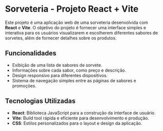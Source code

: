 # Sorveteria - Projeto React + Vite

Este projeto é uma aplicação web de uma sorveteria desenvolvida com **React** e **Vite**. O objetivo do projeto é fornecer uma interface simples e interativa para os usuários visualizarem e escolherem diferentes sabores de sorvetes, além de fornecer detalhes sobre os produtos.

## Funcionalidades

- Exibição de uma lista de sabores de sorvete.
- Informações sobre cada sabor, como preço e descrição.
- Design responsivo para diferentes dispositivos.
- Sistema de navegação simples entre as páginas de sabores e promoções.

## Tecnologias Utilizadas

- **React**: Biblioteca JavaScript para a construção da interface de usuário.
- **Vite**: Build tool rápida e eficiente para desenvolvimento e produção.
- **CSS**: Estilos personalizados para o layout e design da aplicação.
